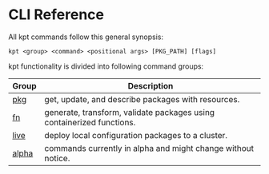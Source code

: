 # CLI Reference

<!--mdtogo:Short
    Overview of kpt commands
-->

<!--mdtogo:Long-->

All kpt commands follow this general synopsis:

```
kpt <group> <command> <positional args> [PKG_PATH] [flags]
```

kpt functionality is divided into following command groups:

| Group   | Description                                                           |
| ------- | --------------------------------------------------------------------- |
| [pkg]   | get, update, and describe packages with resources.                    |
| [fn]    | generate, transform, validate packages using containerized functions. |
| [live]  | deploy local configuration packages to a cluster.                     |
| [alpha] | commands currently in alpha and might change without notice.          |

<!--mdtogo-->

[pkg]: /reference/cli/pkg/
[fn]: /reference/cli/fn/
[live]: /reference/cli/live/
[alpha]: /reference/cli/alpha/